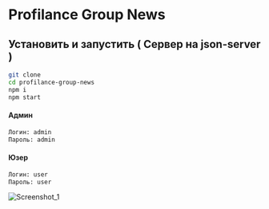 # Profilance Group News

## Установить и запустить ( Сервер на json-server )

```sh
git clone
cd profilance-group-news
npm i
npm start
```

#### Админ

```sh
Логин: admin
Пароль: admin
```

#### Юзер

```sh
Логин: user
Пароль: user
```

![Screenshot_1](https://user-images.githubusercontent.com/47324041/142682309-0fb096ee-0cf7-4fcc-a8b7-110be1bb5f64.png)
